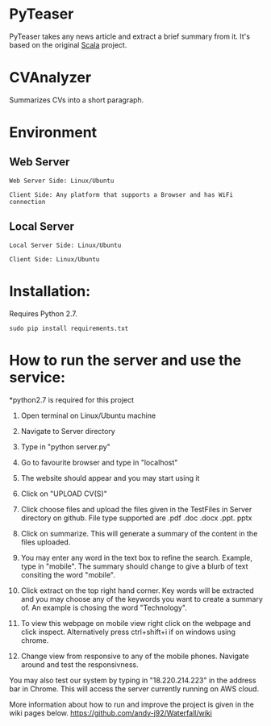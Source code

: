 PyTeaser
========

PyTeaser takes any news article and extract a brief summary from it. It's based on the original [Scala](https://github.com/MojoJolo/textteaser) project.


CVAnalyzer
==========

Summarizes CVs into a short paragraph.

# Environment

## Web Server
```
Web Server Side: Linux/Ubuntu
```
```
Client Side: Any platform that supports a Browser and has WiFi connection
```

## Local Server
```
Local Server Side: Linux/Ubuntu
```
```
Client Side: Linux/Ubuntu
```

# Installation:
Requires Python 2.7.
```
sudo pip install requirements.txt
```

# How to run the server and use the service:
*python2.7 is required for this project

1. Open terminal on Linux/Ubuntu machine
2. Navigate to Server directory
3. Type in "python server.py"
4. Go to favourite browser and type in "localhost"
5. The website should appear and you may start using it

6. Click on "UPLOAD CV(S)"
7. Click choose files and upload the files given in the TestFiles in Server directory on github. File type supported are .pdf .doc .docx .ppt. pptx
8. Click on summarize. This will generate a summary of the content in the files uploaded.
9. You may enter any word in the text box to refine the search. Example, type in "mobile". The summary should change to give a blurb of text consiting the word "mobile".
10. Click extract on the top right hand corner. Key words will be extracted and you may choose any of the keywords you want to create a summary of. An example is chosing the word "Technology".
11. To view this webpage on mobile view right click on the webpage and click inspect. Alternatively press ctrl+shift+i if on windows using chrome.
12. Change view from responsive to any of the mobile phones. Navigate around and test the responsivness.


You may also test our system by typing in "18.220.214.223" in the address bar in Chrome. This will access the server currently running on AWS cloud.

More information about how to run and improve the project is given in the wiki pages below.
https://github.com/andy-j92/Waterfall/wiki
